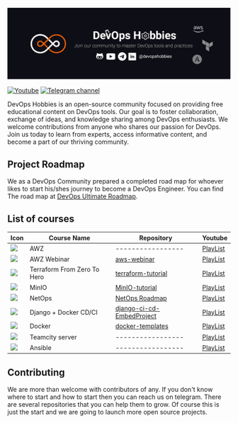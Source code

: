 ![DevOps Hobbies Banner](./_assets/banner.png)

[![Youtube](https://img.shields.io/youtube/channel/subscribers/UCve--OvdZ5YROq4BEKyedCw?color=red&label=Youtube&logo=youtube&logoColor=red&style=for-the-badge)](https://www.youtube.com/channel/UCve--OvdZ5YROq4BEKyedCw)
[![Telegram channel](https://img.shields.io/badge/Telegram-Channel-blue?style=for-the-badge&logo=telegram)](https://t.me/DevOpsHobbies)

DevOps Hobbies is an open-source community focused on providing free educational content on DevOps tools. Our goal is to foster collaboration, exchange of ideas, and knowledge sharing among DevOps enthusiasts. We welcome contributions from anyone who shares our passion for DevOps. Join us today to learn from experts, access informative content, and become a part of our thriving community.

## Project Roadmap

We as a DevOps Community prepared a completed road map for whoever likes to start his/shes journey to become a DevOps Engineer.
You can find The road map at [DevOps Ultimate Roadmap](https://github.com/ahmadalibagheri/devops-roadmap).

## List of courses

| Icon                                                                                                                  | Course Name                 | Repository                                                                              | Youtube                                                                                         |
| --------------------------------------------------------------------------------------------------------------------- | --------------------------- | --------------------------------------------------------------------------------------- | ----------------------------------------------------------------------------------------------- |
| <img width="30px" src="https://www.svgrepo.com/download/331300/aws.svg">                                              | AWZ                         | -----------------                                                                       | [PlayList](https://youtube.com/playlist?list=PLYrn63eEqAzYkIa-FUZ2Jaq94ac9qlS0l)                |
| <img width="30px" src="https://www.svgrepo.com/download/281711/meeting-interview.svg">                                | AWZ Webinar                 | [aws-webinar](https://github.com/devopshobbies/aws-webinar)                             | [PlayList](https://youtube.com/playlist?list=PLYrn63eEqAzaCqGENAmDSrLwpTxQV0RIx)                |
| <img width="30px" src="https://www.svgrepo.com/download/354447/terraform-icon.svg">                                   | Terraform From Zero To Hero | [terraform-tutorial](https://github.com/devopshobbies/terraform-tutorial)               | [PlayList](https://youtube.com/playlist?list=PLYrn63eEqAzZssgLu8Um_k1v8Pvh7-l7b)                |
| <img width="30px" src="https://docs.hamravesh.com/img/app-icons/minio.svg">                                           | MinIO                       | [MinIO-tutorial](https://github.com/devopshobbies/MinIO-tutorial)                       | [PlayList](https://www.youtube.com/watch?v=y4of6U-mdVQ&list=PLYrn63eEqAzaS7mHcJh7GPOFWcLHLxlfE) |
| <img width="30px" src="https://qph.cf2.quoracdn.net/main-qimg-618dbc6d2984d7997a31815939e8c914-pjlq">                 | NetOps                      | [NetOps Roadmap](https://github.com/devopshobbies/MinIO-tutorial)                       | [PlayList](https://youtube.com/playlist?list=PLYrn63eEqAzaydfpPB9tTFVTUTkneP6EN)                |
| <img width="30px" src="https://www.svgrepo.com/download/373554/django.svg">                                           | Django + Docker CD/CI       | [django-ci-cd-EmbedProject](https://github.com/devopshobbies/django-ci-cd-EmbedProject) | [PlayList](https://youtube.com/playlist?list=PLYrn63eEqAzY5uG5ks_OquWcojzHvhp9Z)                |
| <img width="30px" src="https://www.svgrepo.com/download/452192/docker.svg">                                           | Docker                      | [docker-templates](https://github.com/devopshobbies/docker-templates)                   | [PlayList](https://youtube.com/playlist?list=PLYrn63eEqAzY8kqHVepGiVUrTmE0wjLII)                |
| <img width="30px" src="https://resources.jetbrains.com/storage/products/teamcity/img/meta/teamcity_logo_300x300.png"> | Teamcity server             | -----------------                                                                       | [PlayList](https://youtube.com/playlist?list=PLYrn63eEqAzaJnZaUw2QkOgpkiwRjYIvC)                |
| <img width="30px" src="https://www.svgrepo.com/download/373429/ansible.svg">                                          | Ansible                     | -----------------                                                                       | [PlayList](https://youtube.com/playlist?list=PLYrn63eEqAzb4NrSDKlyJvG_I7cbNdW1l)                |

## Contributing

We are more than welcome with contributors of any. If you don't know where to start and how to start then you can reach us on telegram.
There are several repositories that you can help them to grow. Of course this is just the start and we are going to launch more open source projects.

